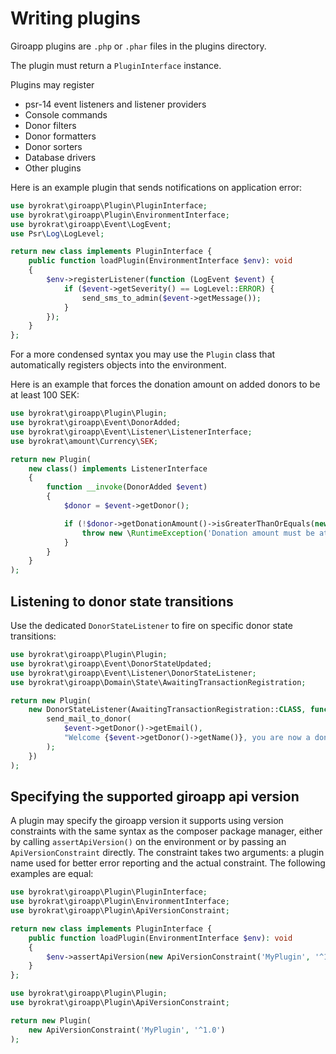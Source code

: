 # Writing plugins

Giroapp plugins are `.php` or `.phar` files in the plugins directory.

The plugin must return a `PluginInterface` instance.

Plugins may register

* psr-14 event listeners and listener providers
* Console commands
* Donor filters
* Donor formatters
* Donor sorters
* Database drivers
* Other plugins

Here is an example plugin that sends notifications on application error:

<!-- @example Full-plugin -->
```php
use byrokrat\giroapp\Plugin\PluginInterface;
use byrokrat\giroapp\Plugin\EnvironmentInterface;
use byrokrat\giroapp\Event\LogEvent;
use Psr\Log\LogLevel;

return new class implements PluginInterface {
    public function loadPlugin(EnvironmentInterface $env): void
    {
        $env->registerListener(function (LogEvent $event) {
            if ($event->getSeverity() == LogLevel::ERROR) {
                send_sms_to_admin($event->getMessage());
            }
        });
    }
};
```

For a more condensed syntax you may use the `Plugin` class that automatically
registers objects into the environment.

Here is an example that forces the donation amount on added donors to be at
least 100 SEK:

<!-- @example validate-donation-amount -->
```php
use byrokrat\giroapp\Plugin\Plugin;
use byrokrat\giroapp\Event\DonorAdded;
use byrokrat\giroapp\Event\Listener\ListenerInterface;
use byrokrat\amount\Currency\SEK;

return new Plugin(
    new class() implements ListenerInterface
    {
        function __invoke(DonorAdded $event)
        {
            $donor = $event->getDonor();

            if (!$donor->getDonationAmount()->isGreaterThanOrEquals(new SEK('100'))) {
                throw new \RuntimeException('Donation amount must be at least 100');
            }
        }
    }
);
```

## Listening to donor state transitions

Use the dedicated `DonorStateListener` to fire on specific donor state transitions:

<!-- @example mandate-approved-listener -->
```php
use byrokrat\giroapp\Plugin\Plugin;
use byrokrat\giroapp\Event\DonorStateUpdated;
use byrokrat\giroapp\Event\Listener\DonorStateListener;
use byrokrat\giroapp\Domain\State\AwaitingTransactionRegistration;

return new Plugin(
    new DonorStateListener(AwaitingTransactionRegistration::CLASS, function (DonorStateUpdated $event) {
        send_mail_to_donor(
            $event->getDonor()->getEmail(),
            "Welcome {$event->getDonor()->getName()}, you are now a donor!"
        );
    })
);
```

## Specifying the supported giroapp api version

A plugin may specify the giroapp version it supports using version constraints
with the same syntax as the composer package manager, either by calling
`assertApiVersion()` on the environment or by passing an `ApiVersionConstraint`
directly. The constraint takes two arguments: a plugin name used for better
error reporting and the actual constraint. The following examples are equal:

<!-- @example version-constraint-full -->
```php
use byrokrat\giroapp\Plugin\PluginInterface;
use byrokrat\giroapp\Plugin\EnvironmentInterface;
use byrokrat\giroapp\Plugin\ApiVersionConstraint;

return new class implements PluginInterface {
    public function loadPlugin(EnvironmentInterface $env): void
    {
        $env->assertApiVersion(new ApiVersionConstraint('MyPlugin', '^1.0'));
    }
};
```

<!-- @example version-constraint-condensed -->
```php
use byrokrat\giroapp\Plugin\Plugin;
use byrokrat\giroapp\Plugin\ApiVersionConstraint;

return new Plugin(
    new ApiVersionConstraint('MyPlugin', '^1.0')
);
```

